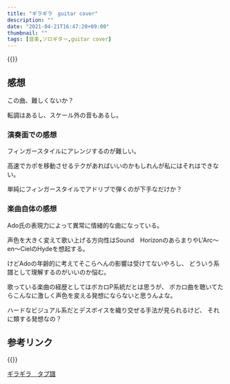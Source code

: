 ```yaml
---
title: "ギラギラ　guitar cover"
description: ""
date: "2021-04-21T16:47:20+09:00"
thumbnail: ""
tags: [音楽,ソロギター,guitar cover]
---
```



{{<youtube jBYoDRyu7To>}}
## 感想
この曲、難しくないか？

転調はあるし、スケール外の音もあるし。
### 演奏面での感想
フィンガースタイルにアレンジするのが難しい。

高速でカポを移動させるテクがあればいいのかもしれんが私にはそれはできない。

単純にフィンガースタイルでアドリブで弾くのが下手なだけか？

### 楽曲自体の感想
Ado氏の表現力によって異常に情緒的な曲になっている。

声色を大きく変えて歌い上げる方向性はSound　HorizonのあらまりやL'Arc～en～CielのHydeを想起する。

けどAdoの年齢的に考えてそこらへんの影響は受けてないやろし、
どういう系譜として理解するのがいいのか悩む。

歌っている楽曲の経歴としてはボカロP系統だとは思うが、
ボカロ曲を聴いてたらこんなに激しく声色を変える発想にならないと思うんよな。

ハードなビジュアル系だとデスボイスを織り交ぜる手法が見られるけど、
それに類する発想なの？

## 参考リンク
{{<youtube sOiMD45QGLs>}}

[ギラギラ　タブ譜](https://subcul-science.booth.pm/items/2925253)